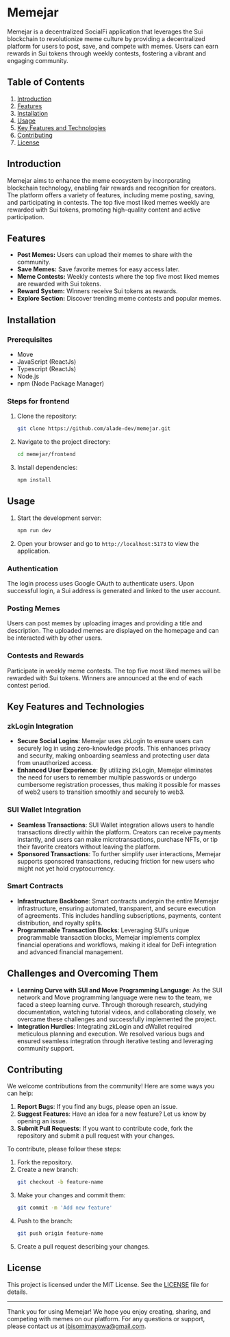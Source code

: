 # Memejar

Memejar is a decentralized SocialFi application that leverages the Sui blockchain to revolutionize meme culture by providing a decentralized platform for users to post, save, and compete with memes. Users can earn rewards in Sui tokens through weekly contests, fostering a vibrant and engaging community.

## Table of Contents

1. [Introduction](#introduction)
2. [Features](#features)
3. [Installation](#installation)
4. [Usage](#usage)
5. [Key Features and Technologies](#Key-features-and-technologies)
6. [Contributing](#contributing)
7. [License](#license)

## Introduction

Memejar aims to enhance the meme ecosystem by incorporating blockchain technology, enabling fair rewards and recognition for creators. The platform offers a variety of features, including meme posting, saving, and participating in contests. The top five most liked memes weekly are rewarded with Sui tokens, promoting high-quality content and active participation.

## Features

- **Post Memes:** Users can upload their memes to share with the community.
- **Save Memes:** Save favorite memes for easy access later.
- **Meme Contests:** Weekly contests where the top five most liked memes are rewarded with Sui tokens.
- **Reward System:** Winners receive Sui tokens as rewards.
- **Explore Section:** Discover trending meme contests and popular memes.

## Installation

### Prerequisites
- Move
- JavaScript (ReactJs)
- Typescript (ReactJs)
- Node.js
- npm (Node Package Manager)

### Steps for frontend

1. Clone the repository:
   ```bash
   git clone https://github.com/alade-dev/memejar.git
   ```
2. Navigate to the project directory:
   ```bash
   cd memejar/frontend
   ```
3. Install dependencies:
   ```bash
   npm install
   ```

## Usage

1. Start the development server:
   ```bash
   npm run dev
   ```
2. Open your browser and go to `http://localhost:5173` to view the application.

### Authentication

The login process uses Google OAuth to authenticate users. Upon successful login, a Sui address is generated and linked to the user account.

### Posting Memes

Users can post memes by uploading images and providing a title and description. The uploaded memes are displayed on the homepage and can be interacted with by other users.

### Contests and Rewards

Participate in weekly meme contests. The top five most liked memes will be rewarded with Sui tokens. Winners are announced at the end of each contest period.

## Key Features and Technologies

### zkLogin Integration
- **Secure Social Logins**: Memejar uses zkLogin to ensure users can securely log in using zero-knowledge proofs. This enhances privacy and security, making onboarding seamless and protecting user data from unauthorized access.
- **Enhanced User Experience**: By utilizing zkLogin, Memejar eliminates the need for users to remember multiple passwords or undergo cumbersome registration processes, thus making it possible for masses of web2 users to transition smoothly and securely to web3.

### SUI Wallet Integration
- **Seamless Transactions**: SUI Wallet integration allows users to handle transactions directly within the platform. Creators can receive payments instantly, and users can make microtransactions, purchase NFTs, or tip their favorite creators without leaving the platform.
- **Sponsored Transactions**: To further simplify user interactions, Memejar supports sponsored transactions, reducing friction for new users who might not yet hold cryptocurrency.

### Smart Contracts
- **Infrastructure Backbone**: Smart contracts underpin the entire Memejar infrastructure, ensuring automated, transparent, and secure execution of agreements. This includes handling subscriptions, payments, content distribution, and royalty splits.
- **Programmable Transaction Blocks**: Leveraging SUI’s unique programmable transaction blocks, Memejar implements complex financial operations and workflows, making it ideal for DeFi integration and advanced financial management.


## Challenges and Overcoming Them
- **Learning Curve with SUI and Move Programming Language**: As the SUI network and Move programming language were new to the team, we faced a steep learning curve. Through thorough research, studying documentation, watching tutorial videos, and collaborating closely, we overcame these challenges and successfully implemented the project.
- **Integration Hurdles**: Integrating zkLogin and dWallet required meticulous planning and execution. We resolved various bugs and ensured seamless integration through iterative testing and leveraging community support.

## Contributing
We welcome contributions from the community! Here are some ways you can help:
1. **Report Bugs**: If you find any bugs, please open an issue.
2. **Suggest Features**: Have an idea for a new feature? Let us know by opening an issue.
3. **Submit Pull Requests**: If you want to contribute code, fork the repository and submit a pull request with your changes.

To contribute, please follow these steps:

1. Fork the repository.
2. Create a new branch:
   ```bash
   git checkout -b feature-name
   ```
3. Make your changes and commit them:
   ```bash
   git commit -m 'Add new feature'
   ```
4. Push to the branch:
   ```bash
   git push origin feature-name
   ```
5. Create a pull request describing your changes.

## License

This project is licensed under the MIT License. See the [LICENSE](LICENSE) file for details.

---

Thank you for using Memejar! We hope you enjoy creating, sharing, and competing with memes on our platform. For any questions or support, please contact us at ibisomimayowa@gmail.com.
